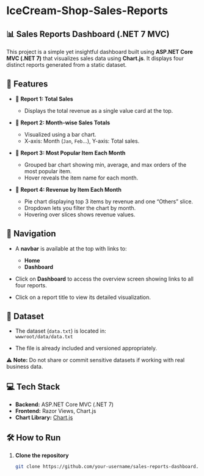 # IceCream-Shop-Sales-Reports

## 📊 Sales Reports Dashboard (.NET 7 MVC)

This project is a simple yet insightful dashboard built using **ASP.NET Core MVC (.NET 7)** that visualizes sales data using **Chart.js**. It displays four distinct reports generated from a static dataset.

## 🚀 Features

- 🔹 **Report 1: Total Sales**
  - Displays the total revenue as a single value card at the top.

- 🔹 **Report 2: Month-wise Sales Totals**
  - Visualized using a bar chart.
  - X-axis: Month (`Jan`, `Feb`...), Y-axis: Total sales.

- 🔹 **Report 3: Most Popular Item Each Month**
  - Grouped bar chart showing min, average, and max orders of the most popular item.
  - Hover reveals the item name for each month.

- 🔹 **Report 4: Revenue by Item Each Month**
  - Pie chart displaying top 3 items by revenue and one “Others” slice.
  - Dropdown lets you filter the chart by month.
  - Hovering over slices shows revenue values.

## 🧭 Navigation

- A **navbar** is available at the top with links to:
  - **Home**
  - **Dashboard**

- Click on **Dashboard** to access the overview screen showing links to all four reports.
- Click on a report title to view its detailed visualization.

## 📁 Dataset

- The dataset (`data.txt`) is located in:  
  `wwwroot/data/data.txt`

- The file is already included and versioned appropriately.

⚠️ **Note:** Do not share or commit sensitive datasets if working with real business data.

## 💻 Tech Stack

- **Backend:** ASP.NET Core MVC (.NET 7)
- **Frontend:** Razor Views, Chart.js
- **Chart Library:** [Chart.js](https://www.chartjs.org/)

## 🛠️ How to Run

1. **Clone the repository**
   ```bash
   git clone https://github.com/your-username/sales-reports-dashboard.git


